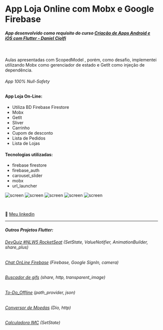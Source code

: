 # App Loja Online com Mobx e Google Firebase
##### App desenvolvido como requisito do curso [Criação de Apps Android e iOS com Flutter - Daniel Ciolfi](https://www.udemy.com/course/curso-completo-flutter-app-android-ios/)

<br>

Aulas apresentadas com ScopedModel , porém, como desafio, implementei utilizando Mobx como gerenciador de estado e GetIt como injeção de dependência.

###### App 100% Null-Safety

#### App Loja On-Line:
- Utiliza BD Firebase Firestore
- Mobx
- GetIt
- Sliver
- Carrinho
- Cupom de desconto
- Lista de Pedidos
- Lista de Lojas

#### Tecnologias utilizadas:

- firebase firestore
- firebase_auth
- carousel_slider
- mobx
- url_launcher

![screen](/imgs/screen01.png)
![screen](/imgs/screen02.png)
![screen](/imgs/screen03.png)
![screen](/imgs/screen04.png)
![screen](/imgs/screen05.png)

<br>

💬 [Meu linkedin](https://www.linkedin.com/in/isaias-gon%C3%A7alves-igs/)

<hr>

##### Outros Projetos Flutter:
###### [DevQuiz #NLW5 RocketSeat](https://github.com/IsaBass/nlw5_devquiz) (SetState, ValueNotifier, AnimationBuilder, share_plus)
###### [Chat OnLine Firebase](https://github.com/IsaBass/chat_firebase)  (Firebase, Google SignIn, camera)
###### [Buscador de gifs](https://github.com/IsaBass/buscador_gifs) (share, http, transparent_image)
###### [To-Do_Offline](https://github.com/IsaBass/todo_offline) (path_provider, json)
###### [Conversor de Moedas](https://github.com/IsaBass/conversor_moedas) (Dio, http)
###### [Calculadora IMC](https://github.com/IsaBass/calcIMC) (SetState)





<!--
## Meus Projetos Flutter:
#### [DevQuiz #NLW5 RocketSeat](https://github.com/IsaBass/nlw5_devquiz)
- projeto da 5ª NLW , trilha Flutter
- SetState, ValueNotifier, AnimationBuilder, shared_plus
<!--
#### [Calculadora IMC](https://github.com/IsaBass/calcIMC)
- projeto inicial de aprendizado
- SetState
-->

